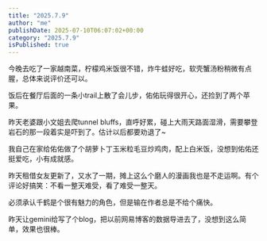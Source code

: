```yaml
---
title: "2025.7.9"
author: "me"
publishDate: 2025-07-10T06:07:02+00:00	
category: "2025.7.9"
isPublished: true
---
```


今晚去吃了一家越南菜，柠檬鸡米饭很不错，炸牛蛙好吃，软壳蟹汤粉稍微有点腥，总体来说评价还可以。

饭后在餐厅后面的一条小trail上散了会儿步，佑佑玩得很开心，还捡到了两个苹果。

昨天老婆跟小文姐去爬tunnel bluffs，直呼好累，碰上大雨天路面湿滑，需要攀登岩石的那一段着实是吓到了。估计以后都要劝退了~

我自己在家给佑佑做了个胡萝卜丁玉米粒毛豆炒鸡肉，配上白米饭，没想到佑佑还挺爱吃，小有成就感。

昨天租借女友更新了，又水了一期，摊上这么个磨人的漫画我也是不走运啊。有个评论好搞笑：不看一整天难受，看了难受一整天。

必须承认千鹤是个很有魅力的角色，但是输在作者总是不给个痛快。

昨天让gemini给写了个blog，把以前网易博客的数据导进去了，没想到这么简单，效果也很棒。
